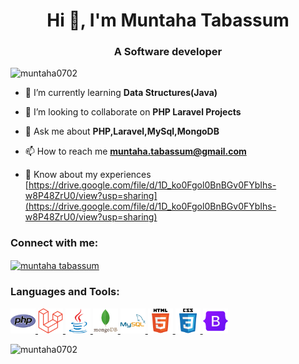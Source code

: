 <h1 align="center">Hi 👋, I'm Muntaha Tabassum</h1>
<h3 align="center">A Software developer</h3>

<p align="left"> <img src="https://komarev.com/ghpvc/?username=muntaha0702&label=Profile%20views&color=0e75b6&style=flat" alt="muntaha0702" /> </p>

- 🌱 I’m currently learning **Data Structures(Java)**

- 👯 I’m looking to collaborate on **PHP Laravel Projects**

- 💬 Ask me about **PHP,Laravel,MySql,MongoDB**

- 📫 How to reach me **muntaha.tabassum@gmail.com**

- 📄 Know about my experiences [https://drive.google.com/file/d/1D_ko0Fgol0BnBGv0FYbIhs-w8P48ZrU0/view?usp=sharing](https://drive.google.com/file/d/1D_ko0Fgol0BnBGv0FYbIhs-w8P48ZrU0/view?usp=sharing)

<h3 align="left">Connect with me:</h3>
<p align="left">
<a href="https://linkedin.com/in/muntaha tabassum" target="blank"><img align="center" src="https://raw.githubusercontent.com/rahuldkjain/github-profile-readme-generator/master/src/images/icons/Social/linked-in-alt.svg" alt="muntaha tabassum" height="30" width="40" /></a>
</p>

<h3 align="left">Languages and Tools:</h3>
<p align="left">
  <a href="https://www.php.net" target="_blank" rel="noreferrer">
    <img src="https://raw.githubusercontent.com/devicons/devicon/master/icons/php/php-original.svg" alt="PHP" width="40" height="40"/>
  </a>
  <a href="https://laravel.com" target="_blank" rel="noreferrer">
    <img src="https://raw.githubusercontent.com/devicons/devicon/master/icons/laravel/laravel-original.svg" alt="Laravel" width="40" height="40"/>
  </a>
  <a href="https://www.java.com" target="_blank" rel="noreferrer">
    <img src="https://raw.githubusercontent.com/devicons/devicon/master/icons/java/java-original.svg" alt="Java" width="40" height="40"/>
  </a>
  <a href="https://www.mongodb.com" target="_blank" rel="noreferrer">
    <img src="https://raw.githubusercontent.com/devicons/devicon/master/icons/mongodb/mongodb-original-wordmark.svg" alt="MongoDB" width="40" height="40"/>
  </a>
  <a href="https://www.mysql.com" target="_blank" rel="noreferrer">
    <img src="https://raw.githubusercontent.com/devicons/devicon/master/icons/mysql/mysql-original-wordmark.svg" alt="MySQL" width="40" height="40"/>
  </a>
  <a href="https://www.w3.org/html/" target="_blank" rel="noreferrer">
    <img src="https://raw.githubusercontent.com/devicons/devicon/master/icons/html5/html5-original-wordmark.svg" alt="HTML5" width="40" height="40"/>
  </a>
  <a href="https://www.w3.org/Style/CSS/" target="_blank" rel="noreferrer">
    <img src="https://raw.githubusercontent.com/devicons/devicon/master/icons/css3/css3-original-wordmark.svg" alt="CSS3" width="40" height="40"/>
  </a>
  <a href="https://getbootstrap.com" target="_blank" rel="noreferrer">
    <img src="https://raw.githubusercontent.com/devicons/devicon/master/icons/bootstrap/bootstrap-original.svg" alt="Bootstrap" width="40" height="40"/>
  </a>
</p>


<p><img align="left" src="https://github-readme-stats.vercel.app/api/top-langs?username=muntaha0702&show_icons=true&locale=en&layout=compact" alt="muntaha0702" /></p>
